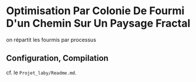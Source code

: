 # Optimisation Par Colonie De Fourmi D'un Chemin Sur Un Paysage Fractal

on répartit les fourmis par processus


## Configuration, Compilation

cf. le `Projet_laby/Readme.md`.
